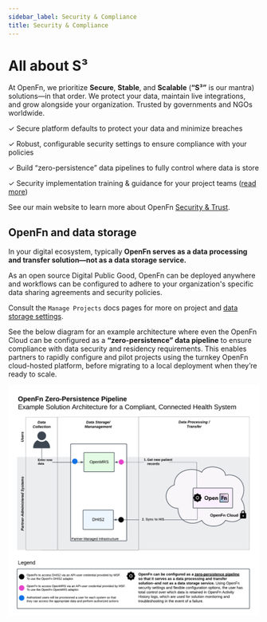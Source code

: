 ```yaml
---
sidebar_label: Security & Compliance
title: Security & Compliance
---
```


# All about S³

At OpenFn, we prioritize **Secure**, **Stable**, and **Scalable** (**“S³”** is
our mantra) solutions—in that order. We protect your data, maintain live
integrations, and grow alongside your organization. Trusted by governments and
NGOs worldwide.

✓ Secure platform defaults to protect your data and minimize breaches

✓ Robust, configurable security settings to ensure compliance with your policies

✓ Build “zero-persistence” data pipelines to fully control where data is store

✓ Security implementation training & guidance for your project teams
([read more](../get-started/security.md))

See our main website to learn more about OpenFn
[Security & Trust](https://openfn.org/trust).

## OpenFn and data storage

In your digital ecosystem, typically **OpenFn serves as a data processing and transfer
solution—not as a data storage service.**

As an open source Digital Public Good, OpenFn can be deployed anywhere and
workflows can be configured to adhere to your organization's specific data
sharing agreements and security policies.

Consult the `Manage Projects` docs pages for more on project and
[data storage settings](../manage-projects/io-data-storage.md).

See the below diagram for an example architecture where even the OpenFn Cloud can be configured as a **“zero-persistence” data pipeline** to
ensure compliance with data security and residency requirements. This enables
partners to rapidly configure and pilot projects using the turnkey OpenFn
cloud-hosted platform, before migrating to a local deployment when they’re ready
to scale.

![Sample Architecture](/img/zero-persistence.png)
